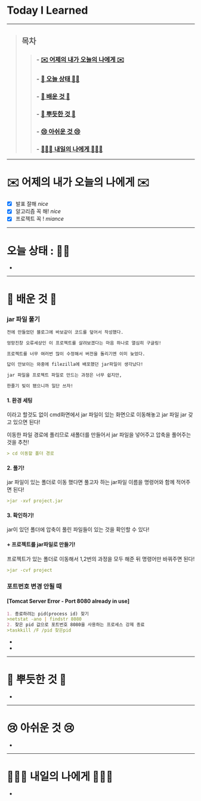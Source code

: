 

# Today I Learned

---

> ## 목차
>
> > ###  - [✉️ 어제의 내가 오늘의 나에게 ✉️](#%EF%B8%8F-%EC%96%B4%EC%A0%9C%EC%9D%98-%EB%82%B4%EA%B0%80-%EC%98%A4%EB%8A%98%EC%9D%98-%EB%82%98%EC%97%90%EA%B2%8C-%EF%B8%8F)
> >
> > ###  - [👵 오늘 상태 👵🏻](#%EC%98%A4%EB%8A%98-%EC%83%81%ED%83%9C--)
> >
> > ###  - [🧐 배운 것 🧐](#-%EB%B0%B0%EC%9A%B4-%EA%B2%83-)
> >
> > ###  - [🥰 뿌듯한 것 🥰](#-%EB%BF%8C%EB%93%AF%ED%95%9C-%EA%B2%83-)
> >
> > ###  - [😢 아쉬운 것 😢](#-%EC%95%84%EC%89%AC%EC%9A%B4-%EA%B2%83-)
> >
> > ###  - [🙋🏻‍♀️ 내일의 나에게 🙋🏻‍♀️](#%EF%B8%8F-%EB%82%B4%EC%9D%BC%EC%9D%98-%EB%82%98%EC%97%90%EA%B2%8C-%EF%B8%8F)

---

# ✉️ 어제의 내가 오늘의 나에게 ✉️

- [x] 발표 잘해 *nice*
- [x] 알고리즘 꼭 해! *nice*
- [x] 프로젝트 꼭 ! *miance*

---

# 오늘 상태 : 👵🏻

- 

---

# 🧐 배운 것 🧐

### jar 파일 풀기

``` markdown
전에 만들었던 블로그에 바보같이 코드를 덮어서 작성했다.

엉망진창 오류세상인 이 프로젝트를 살려보겠다는 마음 하나로 열심히 구글링!

프로젝트를 너무 여러번 많이 수정해서 버전을 돌리기엔 이미 늦었다.

답이 안보이는 와중에 filezilla에 배포했던 jar파일이 생각났다!

jar 파일을 프로젝트 파일로 만드는 과정은 너무 쉽지만,

한줄기 빛이 됐으니까 일단 쓰자!
```

#### 1. 환경 세팅

이라고 할것도 없이 cmd화면에서 jar 파일이 있는 화면으로 이동해놓고 jar 파일 jar 갖고 있으면 된다!

이동한 파일 경로에 풀리므로 새폴더를 만들어서 jar 파일을 넣어주고 압축을 풀어주는 것을 추천!

``` markdown
> cd 이동할 폴더 경로
```

#### 2. 풀기!

jar 파일이 있는 폴더로 이동 했다면 풀고자 하는 jar파일 이름을 명령어와 함께 적어주면 된다!

```markdown
>jar -xvf project.jar
```

#### 3. 확인하기!

jar이 있던 폴더에 압축이 풀린 파일들이 있는 것을 확인할 수 있다! 

#### + 프로젝트를 jar파일로 만들기!

프로젝트가 있는 폴더로 이동해서 1,2번의 과정을 모두 해준 뒤 명령어만 바꿔주면 된다!

``` markdown
>jar -cvf project
```



### 포트번호 변경 안될 때 

#### [Tomcat Server Error - Port 8080 already in use]

``` markdown
1. 종료하려는 pid(process id) 찾기
>netstat -ano | findstr 8080
2. 찾은 pid 값으로 포트번호 8080을 사용하는 프로세스 강제 종료
>taskkill /F /pid 찾은pid
```





- 










- 


---

# 🥰 뿌듯한 것 🥰

- 

---

# 😢 아쉬운 것 😢

- 

---

# 🙋🏻‍♀️ 내일의 나에게 🙋🏻‍♀️

- 

